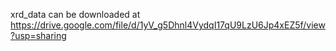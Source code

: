 xrd_data can be downloaded at https://drive.google.com/file/d/1yV_g5Dhnl4VydqI17qU9LzU6Jp4xEZ5f/view?usp=sharing

